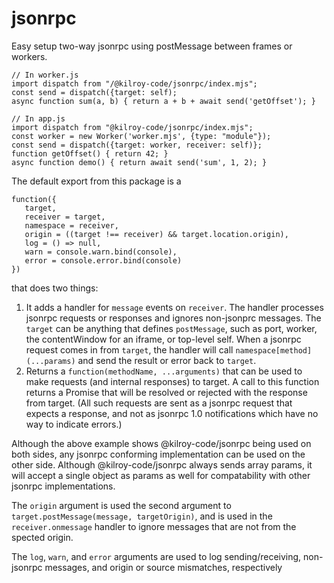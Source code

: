 # jsonrpc

Easy setup two-way jsonrpc using postMessage between frames or workers.

```
// In worker.js
import dispatch from "/@kilroy-code/jsonrpc/index.mjs";
const send = dispatch({target: self);
async function sum(a, b) { return a + b + await send('getOffset'); }

// In app.js
import dispatch from "@kilroy-code/jsonrpc/index.mjs";
const worker = new Worker('worker.mjs', {type: "module"});
const send = dispatch({target: worker, receiver: self)};
function getOffset() { return 42; }
async function demo() { return await send('sum', 1, 2); }
```

The default export from this package is a
```
function({
   target,
   receiver = target,
   namespace = receiver,
   origin = ((target !== receiver) && target.location.origin),
   log = () => null,
   warn = console.warn.bind(console),
   error = console.error.bind(console)
})
```
that does two things:

1. It adds a handler for `message` events on `receiver`. The handler processes jsonrpc requests or responses and ignores non-jsonprc messages. The `target` can be anything that defines `postMessage`, such as port, worker, the contentWindow for an iframe, or top-level self. When a jsonrpc request comes in from `target`, the handler will call `namespace[method](...params)` and send the result or error back to `target`.
2. Returns a `function(methodName, ...arguments)` that can be used to make requests (and internal responses) to target. A call to this function returns a Promise that will be resolved or rejected with the response from target. (All such requests are sent as a jsonrpc request that expects a response, and not as jsonrpc 1.0 notifications which have no way to indicate errors.)

Although the above example shows @kilroy-code/jsonrpc being used on both sides, any jsonrpc conforming implementation can be used on the other side. Although @kilroy-code/jsonrpc always sends array params, it will accept a single object as params as well for compatability with other jsonrpc implementations.

The `origin` argument is used the second argument to `target.postMessage(message, targetOrigin)`, and is used in the `receiver.onmessage` handler to ignore messages that are not from the spected origin.

The `log`, `warn`, and `error` arguments are used to log sending/receiving, non-jsonrpc messages, and origin or source mismatches, respectively



